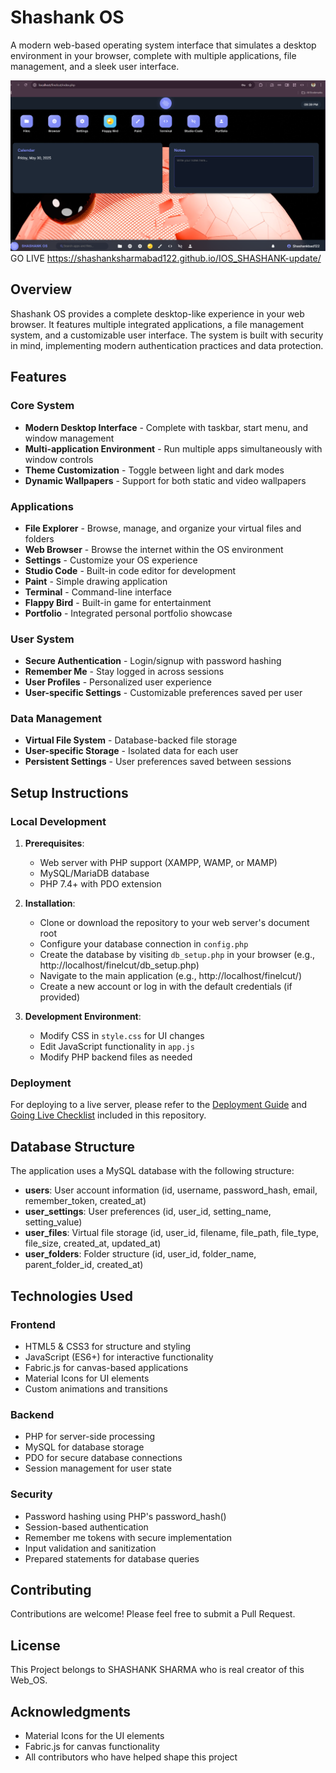 # Shashank OS

A modern web-based operating system interface that simulates a desktop environment in your browser, complete with multiple applications, file management, and a sleek user interface.

![Shashank OS](OSimage1.png)
GO LIVE https://shashanksharmabad122.github.io/IOS_SHASHANK-update/

## Overview

Shashank OS provides a complete desktop-like experience in your web browser. It features multiple integrated applications, a file management system, and a customizable user interface. The system is built with security in mind, implementing modern authentication practices and data protection.

## Features

### Core System
- **Modern Desktop Interface** - Complete with taskbar, start menu, and window management
- **Multi-application Environment** - Run multiple apps simultaneously with window controls
- **Theme Customization** - Toggle between light and dark modes
- **Dynamic Wallpapers** - Support for both static and video wallpapers

### Applications
- **File Explorer** - Browse, manage, and organize your virtual files and folders
- **Web Browser** - Browse the internet within the OS environment
- **Settings** - Customize your OS experience
- **Studio Code** - Built-in code editor for development
- **Paint** - Simple drawing application
- **Terminal** - Command-line interface
- **Flappy Bird** - Built-in game for entertainment
- **Portfolio** - Integrated personal portfolio showcase

### User System
- **Secure Authentication** - Login/signup with password hashing
- **Remember Me** - Stay logged in across sessions
- **User Profiles** - Personalized user experience
- **User-specific Settings** - Customizable preferences saved per user

### Data Management
- **Virtual File System** - Database-backed file storage
- **User-specific Storage** - Isolated data for each user
- **Persistent Settings** - User preferences saved between sessions

## Setup Instructions

### Local Development

1. **Prerequisites**:
   - Web server with PHP support (XAMPP, WAMP, or MAMP)
   - MySQL/MariaDB database
   - PHP 7.4+ with PDO extension

2. **Installation**:
   - Clone or download the repository to your web server's document root
   - Configure your database connection in `config.php`
   - Create the database by visiting `db_setup.php` in your browser (e.g., http://localhost/finelcut/db_setup.php)
   - Navigate to the main application (e.g., http://localhost/finelcut/)
   - Create a new account or log in with the default credentials (if provided)

3. **Development Environment**:
   - Modify CSS in `style.css` for UI changes
   - Edit JavaScript functionality in `app.js`
   - Modify PHP backend files as needed

### Deployment

For deploying to a live server, please refer to the [Deployment Guide](DEPLOYMENT_GUIDE.md) and [Going Live Checklist](GOING_LIVE_CHECKLIST.md) included in this repository.

## Database Structure

The application uses a MySQL database with the following structure:

- **users**: User account information (id, username, password_hash, email, remember_token, created_at)
- **user_settings**: User preferences (id, user_id, setting_name, setting_value)
- **user_files**: Virtual file storage (id, user_id, filename, file_path, file_type, file_size, created_at, updated_at)
- **user_folders**: Folder structure (id, user_id, folder_name, parent_folder_id, created_at)

## Technologies Used

### Frontend
- HTML5 & CSS3 for structure and styling
- JavaScript (ES6+) for interactive functionality
- Fabric.js for canvas-based applications
- Material Icons for UI elements
- Custom animations and transitions

### Backend
- PHP for server-side processing
- MySQL for database storage
- PDO for secure database connections
- Session management for user state

### Security
- Password hashing using PHP's password_hash()
- Session-based authentication
- Remember me tokens with secure implementation
- Input validation and sanitization
- Prepared statements for database queries

## Contributing

Contributions are welcome! Please feel free to submit a Pull Request.

## License

This Project belongs to SHASHANK SHARMA who is real creator of this Web_OS.

## Acknowledgments

- Material Icons for the UI elements
- Fabric.js for canvas functionality
- All contributors who have helped shape this project
